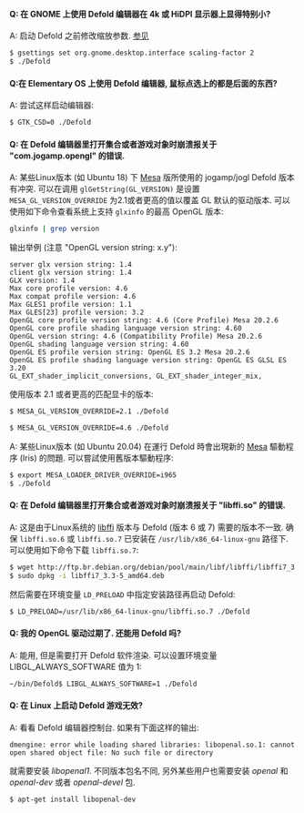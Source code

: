 #### Q: 在 GNOME 上使用 Defold 编辑器在 4k 或 HiDPI 显示器上显得特别小?

A: 启动 Defold 之前修改缩放参数. [参见](https://unix.stackexchange.com/a/552411)

```bash
$ gsettings set org.gnome.desktop.interface scaling-factor 2
$ ./Defold
```


#### Q:在 Elementary OS 上使用 Defold 编辑器, 鼠标点选上的都是后面的东西?

A: 尝试这样启动编辑器:

```bash
$ GTK_CSD=0 ./Defold
```


#### Q: 在 Defold 编辑器里打开集合或者游戏对象时崩溃报关于 "com.jogamp.opengl" 的错误.

A: 某些Linux版本 (如 Ubuntu 18) 下 [Mesa](https://docs.mesa3d.org/) 版所使用的 jogamp/jogl Defold 版本有冲突.
可以在调用 `glGetString(GL_VERSION)` 是设置`MESA_GL_VERSION_OVERRIDE` 为2.1或者更高的值以覆盖 GL 默认的驱动版本.
可以使用如下命令查看系统上支持 `glxinfo` 的最高 OpenGL 版本:

```bash
glxinfo | grep version
```

输出举例 (注意 "OpenGL version string: x.y"):

```
server glx version string: 1.4
client glx version string: 1.4
GLX version: 1.4
Max core profile version: 4.6
Max compat profile version: 4.6
Max GLES1 profile version: 1.1
Max GLES[23] profile version: 3.2
OpenGL core profile version string: 4.6 (Core Profile) Mesa 20.2.6
OpenGL core profile shading language version string: 4.60
OpenGL version string: 4.6 (Compatibility Profile) Mesa 20.2.6
OpenGL shading language version string: 4.60
OpenGL ES profile version string: OpenGL ES 3.2 Mesa 20.2.6
OpenGL ES profile shading language version string: OpenGL ES GLSL ES 3.20
GL_EXT_shader_implicit_conversions, GL_EXT_shader_integer_mix,
```

使用版本 2.1 或者更高的匹配显卡的版本:

```bash
$ MESA_GL_VERSION_OVERRIDE=2.1 ./Defold
```

```bash
$ MESA_GL_VERSION_OVERRIDE=4.6 ./Defold
```


A: 某些Linux版本 (如 Ubuntu 20.04) 在運行 Defold 時會出現新的 [Mesa](https://docs.mesa3d.org/) 驅動程序 (Iris) 的問題. 可以嘗試使用舊版本驅動程序:

```bash
$ export MESA_LOADER_DRIVER_OVERRIDE=i965
$ ./Defold
```


#### Q: 在 Defold 编辑器里打开集合或者游戏对象时崩溃报关于 "libffi.so" 的错误.

A: 这是由于Linux系统的 [libffi](https://sourceware.org/libffi/) 版本与 Defold (版本 6 或 7) 需要的版本不一致.
确保 `libffi.so.6` 或 `libffi.so.7` 已安装在 `/usr/lib/x86_64-linux-gnu` 路径下. 可以使用如下命令下载 `libffi.so.7`:

```bash
$ wget http://ftp.br.debian.org/debian/pool/main/libf/libffi/libffi7_3.3-5_amd64.deb
$ sudo dpkg -i libffi7_3.3-5_amd64.deb
```

然后需要在环境变量 `LD_PRELOAD` 中指定安装路径再启动 Defold:

```bash
$ LD_PRELOAD=/usr/lib/x86_64-linux-gnu/libffi.so.7 ./Defold
```


#### Q: 我的 OpenGL 驱动过期了. 还能用 Defold 吗?

A: 能用, 但是需要打开 Defold 软件渲染. 可以设置环境变量 LIBGL_ALWAYS_SOFTWARE 值为 1:

```bash
~/bin/Defold$ LIBGL_ALWAYS_SOFTWARE=1 ./Defold
```


#### Q: 在 Linux 上启动 Defold 游戏无效?

A: 看看 Defold 编辑器控制台. 如果有下面这样的输出:

```
dmengine: error while loading shared libraries: libopenal.so.1: cannot open shared object file: No such file or directory
```

就需要安装 *libopenal1*. 不同版本包名不同, 另外某些用户也需要安装 *openal* 和 *openal-dev* 或者 *openal-devel* 包.

```bash
$ apt-get install libopenal-dev
```
